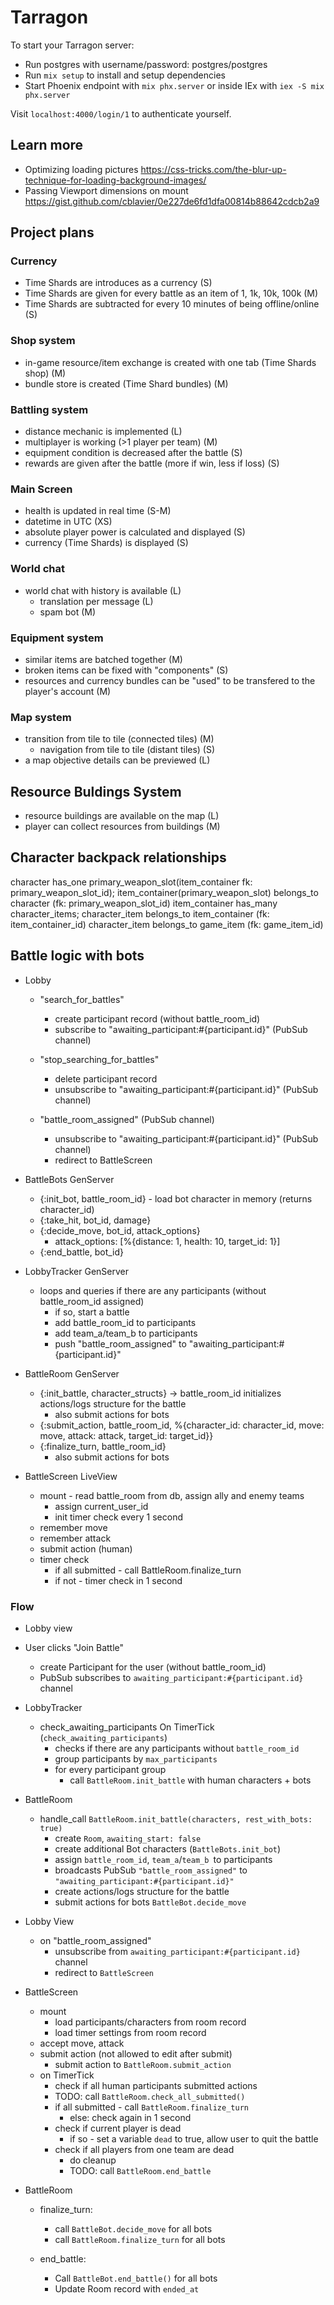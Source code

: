 # Tarragon

To start your Tarragon server:

* Run postgres with username/password: postgres/postgres
* Run `mix setup` to install and setup dependencies
* Start Phoenix endpoint with `mix phx.server` or inside IEx with `iex -S mix phx.server`

Visit `localhost:4000/login/1` to authenticate yourself.

## Learn more

* Optimizing loading pictures https://css-tricks.com/the-blur-up-technique-for-loading-background-images/
* Passing Viewport dimensions on mount https://gist.github.com/cblavier/0e227de6fd1dfa00814b88642cdcb2a9

## Project plans

### Currency

* Time Shards are introduces as a currency (S)
* Time Shards are given for every battle as an item of 1, 1k, 10k, 100k (M)
* Time Shards are subtracted for every 10 minutes of being offline/online (S)

### Shop system

* in-game resource/item exchange is created with one tab (Time Shards shop) (M)
* bundle store is created (Time Shard bundles) (M)

### Battling system

* distance mechanic is implemented (L)
* multiplayer is working (>1 player per team) (M)
* equipment condition is decreased after the battle (S)
* rewards are given after the battle (more if win, less if loss) (S)

### Main Screen

* health is updated in real time (S-M)
* datetime in UTC (XS)
* absolute player power is calculated and displayed (S)
* currency (Time Shards) is displayed (S)

### World chat

* world chat with history is available (L)
    * translation per message (L)
    * spam bot (M)

### Equipment system

* similar items are batched together (M)
* broken items can be fixed with "components" (S)
* resources and currency bundles can be "used" to be transfered to the player's account (M)

### Map system

* transition from tile to tile (connected tiles) (M)
    * navigation from tile to tile (distant tiles) (S)
* a map objective details can be previewed (L)

## Resource Buldings System

* resource buildings are available on the map (L)
* player can collect resources from buildings (M)

## Character backpack relationships

character has_one primary_weapon_slot(item_container fk: primary_weapon_slot_id);
item_container(primary_weapon_slot) belongs_to character (fk: primary_weapon_slot_id)
item_container has_many character_items;
character_item belongs_to item_container (fk: item_container_id)
character_item belongs_to game_item (fk: game_item_id)

## Battle logic with bots

* Lobby
    - "search_for_battles"
        * create participant record (without battle_room_id)
        * subscribe to "awaiting_participant:#{participant.id}" (PubSub channel)

    - "stop_searching_for_battles"
        * delete participant record
        * unsubscribe to "awaiting_participant:#{participant.id}" (PubSub channel)

    - "battle_room_assigned" (PubSub channel)
        * unsubscribe to "awaiting_participant:#{participant.id}" (PubSub channel)
        * redirect to BattleScreen

* BattleBots GenServer
    - {:init_bot, battle_room_id} - load bot character in memory (returns character_id)
    - {:take_hit, bot_id, damage}
    - {:decide_move, bot_id, attack_options}
        * attack_options: [%{distance: 1, health: 10, target_id: 1}]
    - {:end_battle, bot_id}

* LobbyTracker GenServer
    - loops and queries if there are any participants (without battle_room_id assigned)
        - if so, start a battle
        - add battle_room_id to participants
        - add team_a/team_b to participants
        - push "battle_room_assigned" to "awaiting_participant:#{participant.id}"

* BattleRoom GenServer
    - {:init_battle, character_structs} -> battle_room_id initializes actions/logs structure for the battle
        * also submit actions for bots
    - {:submit_action, battle_room_id, %{character_id: character_id, move: move, attack: attack, target_id: target_id}}
    - {:finalize_turn, battle_room_id}
        * also submit actions for bots

* BattleScreen LiveView
    - mount - read battle_room from db, assign ally and enemy teams
        - assign current_user_id
        - init timer check every 1 second
    - remember move
    - remember attack
    - submit action (human)
    - timer check
        - if all submitted - call BattleRoom.finalize_turn
        - if not - timer check in 1 second

### Flow

* Lobby view
* User clicks "Join Battle"
    - create Participant for the user (without battle_room_id)
    - PubSub subscribes to `awaiting_participant:#{participant.id}` channel

* LobbyTracker
    - check_awaiting_participants On TimerTick (`check_awaiting_participants`)
        * checks if there are any participants without `battle_room_id`
        * group participants by `max_participants`
        * for every participant group
            - call `BattleRoom.init_battle` with human characters + bots

* BattleRoom
    - handle_call `BattleRoom.init_battle(characters, rest_with_bots: true)`
        * create `Room`, `awaiting_start: false`
        * create additional Bot characters (`BattleBots.init_bot`)
        * assign `battle_room_id`, `team_a`/`team_b `to participants
        * broadcasts PubSub `"battle_room_assigned"` to `"awaiting_participant:#{participant.id}"`
        * create actions/logs structure for the battle
        * submit actions for bots `BattleBot.decide_move`

* Lobby View
    - on "battle_room_assigned"
        * unsubscribe from `awaiting_participant:#{participant.id}` channel
        * redirect to `BattleScreen`

* BattleScreen
    - mount
        * load participants/characters from room record
        * load timer settings from room record
    - accept move, attack
    - submit action (not allowed to edit after submit)
        * submit action to `BattleRoom.submit_action`
    - on TimerTick
        * check if all human participants submitted actions
        * TODO: call `BattleRoom.check_all_submitted()`
        * if all submitted - call `BattleRoom.finalize_turn`
            * else: check again in 1 second
        * check if current player is dead
            * if so - set a variable `dead` to true, allow user to quit the battle
        * check if all players from one team are dead
            * do cleanup
            * TODO: call `BattleRoom.end_battle`

* BattleRoom
    - finalize_turn:
        * call `BattleBot.decide_move` for all bots
        * call `BattleRoom.finalize_turn` for all bots

    - end_battle:
        * Call `BattleBot.end_battle()` for all bots
        * Update Room record with `ended_at`
        
